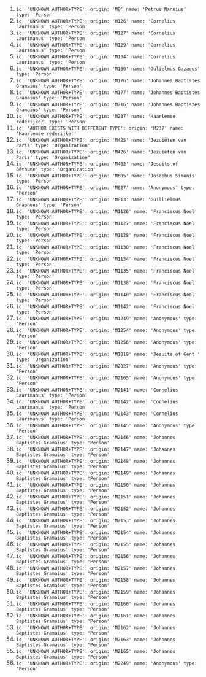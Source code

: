 1. `ic| 'UNKNOWN AUTHOR+TYPE':
    origin: 'M8'
    name: 'Petrus Nannius'
    type: 'Person'`
2. `ic| 'UNKNOWN AUTHOR+TYPE':
    origin: 'M126'
    name: 'Cornelius Laurimanus'
    type: 'Person'`
3. `ic| 'UNKNOWN AUTHOR+TYPE':
    origin: 'M127'
    name: 'Cornelius Laurimanus'
    type: 'Person'`
4. `ic| 'UNKNOWN AUTHOR+TYPE':
    origin: 'M129'
    name: 'Cornelius Laurimanus'
    type: 'Person'`
5. `ic| 'UNKNOWN AUTHOR+TYPE':
    origin: 'M134'
    name: 'Cornelius Laurimanus'
    type: 'Person'`
6. `ic| 'UNKNOWN AUTHOR+TYPE':
    origin: 'M160'
    name: 'Gulielmus Gazaeus'
    type: 'Person'`
7. `ic| 'UNKNOWN AUTHOR+TYPE':
    origin: 'M176'
    name: 'Johannes Baptistes Gramaius'
    type: 'Person'`
8. `ic| 'UNKNOWN AUTHOR+TYPE':
    origin: 'M177'
    name: 'Johannes Baptistes Gramaius'
    type: 'Person'`
9. `ic| 'UNKNOWN AUTHOR+TYPE':
    origin: 'M216'
    name: 'Johannes Baptistes Gramaius'
    type: 'Person'`
10. `ic| 'UNKNOWN AUTHOR+TYPE':
     origin: 'M237'
     name: 'Haarlemse rederijker'
     type: 'Person'`
11. `ic| 'AUTHOR EXISTS WITH DIFFERENT TYPE':
      origin: 'M237'
      name: 'Haarlemse rederijker'`
12. `ic| 'UNKNOWN AUTHOR+TYPE':
     origin: 'M425'
     name: 'Jezuiëten van Paris'
     type: 'Organization'`
13. `ic| 'UNKNOWN AUTHOR+TYPE':
     origin: 'M426'
     name: 'Jezuiëten van Paris'
     type: 'Organization'`
14. `ic| 'UNKNOWN AUTHOR+TYPE':
     origin: 'M462'
     name: 'Jesuits of Béthune'
     type: 'Organization'`
15. `ic| 'UNKNOWN AUTHOR+TYPE':
     origin: 'M605'
     name: 'Josephus Simonis'
     type: 'Person'`
16. `ic| 'UNKNOWN AUTHOR+TYPE':
     origin: 'M627'
     name: 'Anonymous'
     type: 'Person'`
17. `ic| 'UNKNOWN AUTHOR+TYPE':
     origin: 'M813'
     name: 'Guillielmus Gnapheus'
     type: 'Person'`
18. `ic| 'UNKNOWN AUTHOR+TYPE':
     origin: 'M1126'
     name: 'Franciscus Noel'
     type: 'Person'`
19. `ic| 'UNKNOWN AUTHOR+TYPE':
     origin: 'M1127'
     name: 'Franciscus Noel'
     type: 'Person'`
20. `ic| 'UNKNOWN AUTHOR+TYPE':
     origin: 'M1128'
     name: 'Franciscus Noel'
     type: 'Person'`
21. `ic| 'UNKNOWN AUTHOR+TYPE':
     origin: 'M1130'
     name: 'Franciscus Noel'
     type: 'Person'`
22. `ic| 'UNKNOWN AUTHOR+TYPE':
     origin: 'M1134'
     name: 'Franciscus Noel'
     type: 'Person'`
23. `ic| 'UNKNOWN AUTHOR+TYPE':
     origin: 'M1135'
     name: 'Franciscus Noel'
     type: 'Person'`
24. `ic| 'UNKNOWN AUTHOR+TYPE':
     origin: 'M1138'
     name: 'Franciscus Noel'
     type: 'Person'`
25. `ic| 'UNKNOWN AUTHOR+TYPE':
     origin: 'M1140'
     name: 'Franciscus Noel'
     type: 'Person'`
26. `ic| 'UNKNOWN AUTHOR+TYPE':
     origin: 'M1142'
     name: 'Franciscus Noel'
     type: 'Person'`
27. `ic| 'UNKNOWN AUTHOR+TYPE':
     origin: 'M1249'
     name: 'Anonymous'
     type: 'Person'`
28. `ic| 'UNKNOWN AUTHOR+TYPE':
     origin: 'M1254'
     name: 'Anonymous'
     type: 'Person'`
29. `ic| 'UNKNOWN AUTHOR+TYPE':
     origin: 'M1256'
     name: 'Anonymous'
     type: 'Person'`
30. `ic| 'UNKNOWN AUTHOR+TYPE':
     origin: 'M1819'
     name: 'Jesuits of Gent '
     type: 'Organization'`
31. `ic| 'UNKNOWN AUTHOR+TYPE':
     origin: 'M2027'
     name: 'Anonymous'
     type: 'Person'`
32. `ic| 'UNKNOWN AUTHOR+TYPE':
     origin: 'M2105'
     name: 'Anonymous'
     type: 'Person'`
33. `ic| 'UNKNOWN AUTHOR+TYPE':
     origin: 'M2141'
     name: 'Cornelius Laurimanus'
     type: 'Person'`
34. `ic| 'UNKNOWN AUTHOR+TYPE':
     origin: 'M2142'
     name: 'Cornelius Laurimanus'
     type: 'Person'`
35. `ic| 'UNKNOWN AUTHOR+TYPE':
     origin: 'M2143'
     name: 'Cornelius Laurimanus'
     type: 'Person'`
36. `ic| 'UNKNOWN AUTHOR+TYPE':
     origin: 'M2145'
     name: 'Anonymous'
     type: 'Person'`
37. `ic| 'UNKNOWN AUTHOR+TYPE':
     origin: 'M2146'
     name: 'Johannes Baptistes Gramaius'
     type: 'Person'`
38. `ic| 'UNKNOWN AUTHOR+TYPE':
     origin: 'M2147'
     name: 'Johannes Baptistes Gramaius'
     type: 'Person'`
39. `ic| 'UNKNOWN AUTHOR+TYPE':
     origin: 'M2148'
     name: 'Johannes Baptistes Gramaius'
     type: 'Person'`
40. `ic| 'UNKNOWN AUTHOR+TYPE':
     origin: 'M2149'
     name: 'Johannes Baptistes Gramaius'
     type: 'Person'`
41. `ic| 'UNKNOWN AUTHOR+TYPE':
     origin: 'M2150'
     name: 'Johannes Baptistes Gramaius'
     type: 'Person'`
42. `ic| 'UNKNOWN AUTHOR+TYPE':
     origin: 'M2151'
     name: 'Johannes Baptistes Gramaius'
     type: 'Person'`
43. `ic| 'UNKNOWN AUTHOR+TYPE':
     origin: 'M2152'
     name: 'Johannes Baptistes Gramaius'
     type: 'Person'`
44. `ic| 'UNKNOWN AUTHOR+TYPE':
     origin: 'M2153'
     name: 'Johannes Baptistes Gramaius'
     type: 'Person'`
45. `ic| 'UNKNOWN AUTHOR+TYPE':
     origin: 'M2154'
     name: 'Johannes Baptistes Gramaius'
     type: 'Person'`
46. `ic| 'UNKNOWN AUTHOR+TYPE':
     origin: 'M2155'
     name: 'Johannes Baptistes Gramaius'
     type: 'Person'`
47. `ic| 'UNKNOWN AUTHOR+TYPE':
     origin: 'M2156'
     name: 'Johannes Baptistes Gramaius'
     type: 'Person'`
48. `ic| 'UNKNOWN AUTHOR+TYPE':
     origin: 'M2157'
     name: 'Johannes Baptistes Gramaius'
     type: 'Person'`
49. `ic| 'UNKNOWN AUTHOR+TYPE':
     origin: 'M2158'
     name: 'Johannes Baptistes Gramaius'
     type: 'Person'`
50. `ic| 'UNKNOWN AUTHOR+TYPE':
     origin: 'M2159'
     name: 'Johannes Baptistes Gramaius'
     type: 'Person'`
51. `ic| 'UNKNOWN AUTHOR+TYPE':
     origin: 'M2160'
     name: 'Johannes Baptistes Gramaius'
     type: 'Person'`
52. `ic| 'UNKNOWN AUTHOR+TYPE':
     origin: 'M2161'
     name: 'Johannes Baptistes Gramaius'
     type: 'Person'`
53. `ic| 'UNKNOWN AUTHOR+TYPE':
     origin: 'M2162'
     name: 'Johannes Baptistes Gramaius'
     type: 'Person'`
54. `ic| 'UNKNOWN AUTHOR+TYPE':
     origin: 'M2163'
     name: 'Johannes Baptistes Gramaius'
     type: 'Person'`
55. `ic| 'UNKNOWN AUTHOR+TYPE':
    origin: 'M2165'
    name: 'Johannes Baptistes Gramaius'
    type: 'Person'`
56. `ic| 'UNKNOWN AUTHOR+TYPE':
     origin: 'M2249'
     name: 'Anonymous'
     type: 'Person'`
